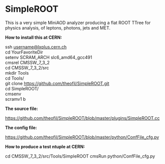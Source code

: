 # SimpleROOT

This is a very simple MiniAOD analyzer producing a flat ROOT TTree for physics analysis,
of leptons, photons, jets and MET.

<b> How to install this at CERN:  </b>

ssh username@lxplus.cern.ch  
cd YourFavoriteDir  
setenv SCRAM_ARCH slc6_amd64_gcc491  
cmsrel CMSSW_7_3_2  
cd CMSSW_7_3_2/src  
mkdir Tools  
cd Tools/  
git clone https://github.com/theofil/SimpleROOT.git  
cd SimpleROOT/  
cmsenv  
scramv1 b  

<b> The source file: </b>

https://github.com/theofil/SimpleROOT/blob/master/plugins/SimpleROOT.cc

<b> The config file: </b>

https://github.com/theofil/SimpleROOT/blob/master/python/ConfFile_cfg.py

<b> How to produce a test ntuple at CERN: </b>

cd CMSSW_7_3_2/src/Tools/SimpleROOT
cmsRun python/ConfFile_cfg.py


